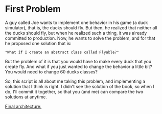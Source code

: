 #   First Problem
A guy called Joe wants to implement one behavior in his game (a duck simulator), that is, the ducks should fly.
But then, he realized that neither all the ducks should fly, but when he realized such a thing, it was already committed to production.
Now, he wants to solve the problem, and for that he proposed one solution that is:

    "What if I create an abstract class called Flyable?"

But the problem of it is that you would have to make every duck that you create fly.
And what if you just wanted to change the behavior a little bit? You would need to change 60 ducks classes?

So, this script is all about me taking this problem, and implementing a solution that I think is right.
I didn't see the solution of the book, so when I do, I'll commit it together, so that you (and me) can compare the two solutions at anytime.

[Final architecture:](final-architecture.png)
